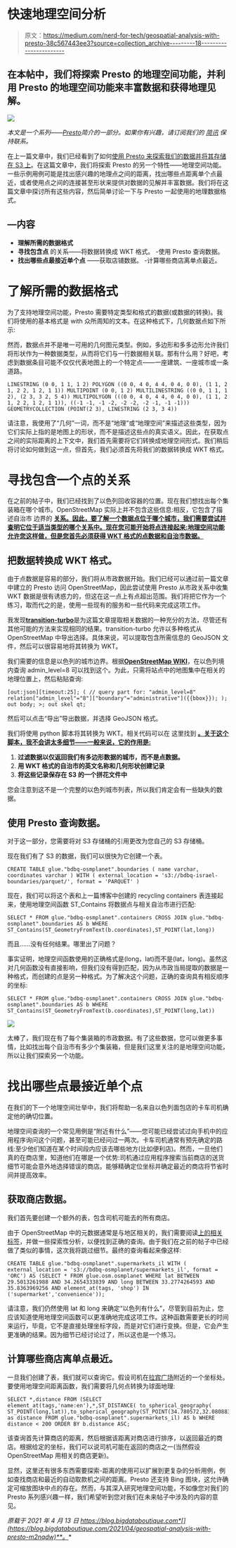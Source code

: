 # 快速地理空间分析

> 原文：<https://medium.com/nerd-for-tech/geospatial-analysis-with-presto-38c567443ee3?source=collection_archive---------18----------------------->

## 在本帖中，我们将探索 Presto 的地理空间功能，并利用 Presto 的地理空间功能来丰富数据和获得地理见解。

![](img/01d19bf44ade338379ec691ef25523ea.png)

*本文是一个系列——*[*Presto*](https://blog.bigdataboutique.com/series/intro%20to%20presto)*简介的一部分。如果你有兴趣，请订阅我们的* [*简讯*](http://bigdataboutique.hubspotpagebuilder.com/subscribe) *保持联系。*

在上一篇文章中，我们已经看到了如何[使用 Presto 来探索我们的数据并将其存储在 S3 上](https://blog.bigdataboutique.com/2020/10/exploratory-analysis-and-etl-with-presto-and-aws-glue-iwtkxs)。在这篇文章中，我们将探索 Presto 的另一个特性——地理空间功能。一些示例用例可能是找出感兴趣的地理点之间的距离，找出哪些点距离单个点最近，或者使用点之间的连接甚至形状来提供对数据的见解并丰富数据。我们将在这篇文章中探讨所有这些内容，然后简单讨论一下与 Presto 一起使用的地理数据格式。

## —内容

*   **理解所需的数据格式**
*   **寻找包含点** 的关系——将数据转换成 WKT 格式。
    -使用 Presto 查询数据。
*   **找出哪些点最接近单个点** ——获取店铺数据。
    -计算哪些商店离单点最近。

# 了解所需的数据格式

为了支持地理空间功能，Presto 需要特定类型和格式的数据(或数据的转换)。我们将使用的基本格式是 with 众所周知的文本。在这种格式下，几何数据点如下所示:

然而，数据点并不是唯一可用的几何图元类型。例如，多边形和多多边形允许我们将形状作为一种数据类型，从而将它们与一行数据相关联。那有什么用？好吧，考虑到数据条目可能不仅仅代表地图上的一个特定点——一座建筑、一座城市或一条道路。

```
LINESTRING (0 0, 1 1, 1 2) POLYGON ((0 0, 4 0, 4 4, 0 4, 0 0), (1 1, 2 1, 2 2, 1 2, 1 1)) MULTIPOINT (0 0, 1 2) MULTILINESTRING ((0 0, 1 1, 1 2), (2 3, 3 2, 5 4)) MULTIPOLYGON (((0 0, 4 0, 4 4, 0 4, 0 0), (1 1, 2 1, 2 2, 1 2, 1 1)), ((-1 -1, -1 -2, -2 -2, -2 -1, -1 -1))) GEOMETRYCOLLECTION (POINT(2 3), LINESTRING (2 3, 3 4))
```

请注意，我使用了“几何”一词，而不是“地理”或“地理空间”来描述这些类型，因为它们实际上指的是地图上的形状，而不是描述这些点的真实语义。因此，在获取点之间的实际距离的上下文中，我们首先需要将它们转换成地理空间形式。我们稍后将讨论如何做到这一点，但首先，我们必须首先将我们的数据转换成 WKT 格式。

# 寻找包含一个点的关系

在之前的帖子中，我们已经找到了以色列回收容器的位置。现在我们想找出每个集装箱在哪个城市。OpenStreetMap 实际上并不包含这些信息:相反，它包含了描述自治市 边界的 [**关系。因此，要了解一个数据点位于哪个城市，我们需要尝试并查明它位于适当类型的哪个关系中。现在您可能开始将点连接起来:地理空间功能允许您这样做，但是您首先必须获得 WKT 格式的点数据和自治市数据。**](https://www.openstreetmap.org/relation/1382494)

## **把数据转换成 WKT 格式。**

由于点数据是容易的部分，我们将从市政数据开始。我们已经可以通过前一篇文章中建立的 Presto 访问 OpenStreetMap，因此尝试使用 Presto 从市政关系中收集 WKT 数据是很有诱惑力的，但这在这一点上有点超出范围。我们将把它作为一个练习，取而代之的是，使用一些现有的服务和一些代码来完成这项工作。

我发现[**transition-turbo**](https://overpass-turbo.eu/)是为这篇文章提取相关数据的一种充分的方法，尽管还有其他可能的方法来实现相同的结果。transition-turbo 允许以多种格式从 OpenStreetMap 中导出选择。具体来说，可以提取包含所需信息的 GeoJSON 文件，然后可以很容易地将其转换为 WKT。

我们需要的信息是以色列的城市边界。根据[**OpenStreetMap WIKI**](https://wiki.openstreetmap.org/wiki/Israel#Municipalities)，在以色列境内查询 admin_level=8 可以找到这个。为此，只需将站点中的地图集中在相关的地理位置上，然后粘贴查询:

```
[out:json][timeout:25]; ( // query part for: "admin_level=8" relation["admin_level"="8"]["boundary"="administrative"]({{bbox}}); ); out body; >; out skel qt;
```

然后可以点击“导出”导出数据，并选择 GeoJSON 格式。

我们将使用 python 脚本将其转换为 WKT。相关代码可以在 这里找到 [**。关于这个脚本，我不会讲太多细节——一般来说，它的作用是:**](https://github.com/BigDataBoutique/presto-training/tree/master/gj2wkt)

1.  **过滤数据以仅返回我们有多边形数据的城市，而不是点数据。**
2.  **用 WKT 格式的自治市的英文名称和几何形状创建记录**
3.  **将这些记录保存在 S3 的一个拼花文件中**

您会注意到这不是一个完整的以色列城市列表，所以我们肯定会有一些缺失的数据。

## **使用 Presto 查询数据。**

对于这一部分，您需要将对 S3 存储桶的引用更改为您自己的 S3 存储桶。

现在我们有了 S3 的数据，我们可以很快为它创建一个表。

```
CREATE TABLE glue."bdbq-osmplanet".boundaries ( name varchar, coordinates varchar ) WITH ( external_location = 's3://bdbq-israel-boundaries/parquet/', format = 'PARQUET' )
```

现在，我们可以将这个表和上一篇博客中创建的 recycling containers 表连接起来，使用地理空间函数 ST_Contains 将数据点与相关自治市进行匹配:

```
SELECT * FROM glue."bdbq-osmplanet".containers CROSS JOIN glue."bdbq-osmplanet".boundaries AS b WHERE ST_Contains(ST_GeometryFromText(b.coordinates),ST_POINT(lat,long))
```

而且……没有任何结果。哪里出了问题？

事实证明，地理空间函数使用的正确格式是(long，lat)而不是(lat，long)。虽然这对几何函数没有直接影响，但我们没有得到匹配，因为从市政当局提取的数据是一种格式，而创建的点是另一种格式。为了解决这个问题，正确的查询具有相反顺序的坐标:

```
SELECT * FROM glue."bdbq-osmplanet".containers CROSS JOIN glue."bdbq-osmplanet".boundaries AS b WHERE ST_Contains(ST_GeometryFromText(b.coordinates),ST_POINT(long,lat))
```

![](img/488cd7bb0a18eb26df3fec5da6b44cf8.png)

太棒了，我们现在有了每个集装箱的市政数据。有了这些数据，您可以做更多事情，比如找出每个自治市有多少个集装箱，但是我们这里关注的是地理空间功能，所以让我们探索另一个功能。

# 找出哪些点最接近单个点

在我们的下一个地理空间壮举中，我们将帮助一名来自以色列面包店的卡车司机确定他的确切位置。

地理空间查询的一个常见用例是“附近有什么”——您可能已经尝试过向手机中的应用程序询问这个问题，甚至可能已经问过一两次。卡车司机通常有预先确定的路线:至少他们知道在某个时间段内应该去哪些地方(比如便利店)。然而，一旦他们真的在商店里，知道他们在哪是一个优势:司机通过应用程序搜索当前商店的送货细节可能会意外地选择错误的商店。能够精确定位坐标并确定最近的商店将节省时间并提高效率。

## **获取商店数据。**

我们首先要创建一个额外的表，包含司机可能去的所有商店。

由于 OpenStreetMap 中的元数据通常是与地区相关的，我们需要阅读[上的相关标签](https://wiki.openstreetmap.org/wiki/Tag:shop%3Dsupermarket)，并做一些探索性分析，以便找到正确的查询。由于我们在之前的帖子中已经做了类似的事情，这次我将跳过细节。最终的查询看起来像这样:

```
CREATE TABLE glue."bdbq-osmplanet".supermarkets_il WITH ( external_location = 's3://bdbq-osmplanet/supermarkets_il', format = 'ORC') AS (SELECT * FROM glue.osm.osmplanet WHERE lat BETWEEN 29.5013261988 AND 34.2654333839 AND long BETWEEN 33.2774264593 AND 35.8363969256 AND element_at(tags, 'shop') IN ('supermarket','convenience'));
```

请注意，我们仍然使用 lat 和 long 来确定“以色列有什么”，尽管到目前为止，您应该知道使用地理空间函数可以更准确地完成这项工作。这种函数需要更长的时间来运行，毕竟，它不是直接处理坐标字段，而是对它们进行变换。但是，它会产生更准确的结果。因为细节已经讨论过了，所以这也是一个练习。

## **计算哪些商店离单点最近。**

一旦我们创建了表，我们就可以查询它。假设司机在[拉宾广场](https://geohack.toolforge.org/geohack.php?pagename=Rabin_Square&params=32_4_51.18_N_34_46_50.06_E_type:landmark)附近的一个坐标处。要使用地理空间距离函数，我们需要将几何点转换为球面地理:

```
SELECT *,distance FROM (SELECT element_at(tags,'name:en'),*,ST_DISTANCE( to_spherical_geography( ST_POINT(long,lat)),to_spherical_geography(ST_POINT(34.780572,32.080883))) as distance FROM glue."bdbq-osmplanet".supermarkets_il) AS b WHERE distance < 200 ORDER BY b.distance ASC;
```

该查询首先计算商店的距离，然后根据该距离对商店进行排序，以返回最近的商店。根据给定的坐标，我们可以说司机可能在返回的商店之一(当然假设 OpenStreetMap 用相关的商店更新)。

显然，这里还有很多东西需要探索-距离的使用可以扩展到更复杂的分析用例，例如查找商店和最近的自动取款机之间的距离。Presto 还支持 Bing 图块，这允许确定可缩放图块中点的存在。然而，与其深入研究地理空间功能，不如像您对我们的 Presto 系列感兴趣一样，我们希望听到您对我们在未来帖子中涉及的内容的意见。

*原载于 2021 年 4 月 13 日 https://blog.bigdataboutique.com*[](https://blog.bigdataboutique.com/2021/04/geospatial-analysis-with-presto-m2nqdw)**。**
